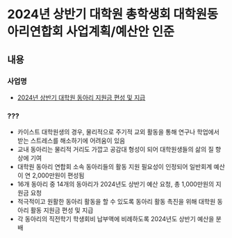 2024년 상반기 대학원 총학생회 대학원동아리연합회 사업계획/예산안 인준
===

## 내용

### 사업명
- [2024년 상반기 대학원 동아리 지원금 편성 및 지급](동연_동아리지원.md)
  
### ???
- 카이스트 대학원생의 경우, 물리적으로 주기적 교외 활동을 통해 연구나 학업에서 받는 스트레스를 해소하기에 어려움이 있음
- 교내 동아리는 물리적 거리도 가깝고 공감대 형성이 되어 대학원생들의 삶의 질 향상에 기여
- 대학원 동아리 연합회 소속 동아리들의 활동 지원 필요성이 인정되어  일반회계 예산이 연 2,000만원이 편성됨
- 16개 동아리 중 14개의 동아리가 2024년도 상반기 예산 요청, 총 1,000만원의 지원금 요청
- 적극적이고 원활한 동아리 활동을 할 수 있도록 동아리 활동 촉진을 위해 대학원 동아리 활동 지원금 편성 및 지급
- 각 동아리의 직전학기 학생회비 납부액에 비례하도록 2024년도 상반기 예산을 분배
